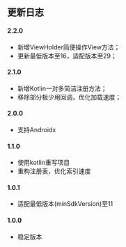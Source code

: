 ## 更新日志

#### 2.2.0

* 新增ViewHolder简便操作View方法；
* 更新最低版本至16，适配版本至29；

#### 2.1.0

* 新增Kotlin一对多简洁注册方法；
* 移除部分极少用回调，优化加载速度；

#### 2.0.0

* 支持Androidx

#### 1.1.0

* 使用kotlin重写项目
* 重构注册表，优化索引速度

#### 1.0.1

* 适配最低版本(minSdkVersion)至11

#### 1.0.0

* 稳定版本
